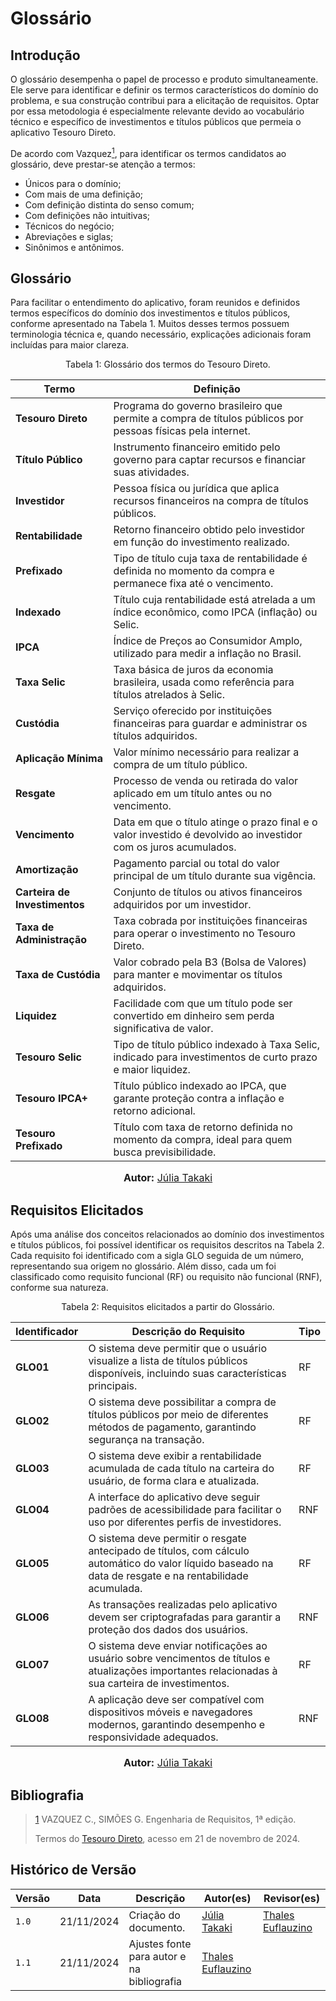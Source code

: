 # Glossário

## Introdução

O glossário desempenha o papel de processo e produto simultaneamente. Ele serve para identificar e definir os termos característicos do domínio do problema, e sua construção contribui para a elicitação de requisitos. Optar por essa metodologia é especialmente relevante devido ao vocabulário técnico e específico de investimentos e títulos públicos que permeia o aplicativo Tesouro Direto.

De acordo com Vazquez<a id="REF1" href="#anchor_1"><sup>1</sup></a>, para identificar os termos candidatos ao glossário, deve prestar-se atenção a termos:

- Únicos para o domínio;
- Com mais de uma definição;
- Com definição distinta do senso comum;
- Com definições não intuitivas;
- Técnicos do negócio;
- Abreviações e siglas;
- Sinônimos e antônimos.

## Glossário

Para facilitar o entendimento do aplicativo, foram reunidos e definidos termos específicos do domínio dos investimentos e títulos públicos, conforme apresentado na Tabela 1. Muitos desses termos possuem terminologia técnica e, quando necessário, explicações adicionais foram incluídas para maior clareza.

<div style="text-align: center">
<p> Tabela 1: Glossário dos termos do Tesouro Direto.</p>
</div>

| **Termo**             | **Definição**                                                                                     |
|-----------------------|-------------------------------------------------------------------------------------------------|
| **Tesouro Direto**     | Programa do governo brasileiro que permite a compra de títulos públicos por pessoas físicas pela internet. |
| **Título Público**     | Instrumento financeiro emitido pelo governo para captar recursos e financiar suas atividades.   |
| **Investidor**         | Pessoa física ou jurídica que aplica recursos financeiros na compra de títulos públicos.        |
| **Rentabilidade**      | Retorno financeiro obtido pelo investidor em função do investimento realizado.                   |
| **Prefixado**          | Tipo de título cuja taxa de rentabilidade é definida no momento da compra e permanece fixa até o vencimento. |
| **Indexado**           | Título cuja rentabilidade está atrelada a um índice econômico, como IPCA (inflação) ou Selic.   |
| **IPCA**               | Índice de Preços ao Consumidor Amplo, utilizado para medir a inflação no Brasil.                 |
| **Taxa Selic**         | Taxa básica de juros da economia brasileira, usada como referência para títulos atrelados à Selic. |
| **Custódia**           | Serviço oferecido por instituições financeiras para guardar e administrar os títulos adquiridos. |
| **Aplicação Mínima**   | Valor mínimo necessário para realizar a compra de um título público.                             |
| **Resgate**            | Processo de venda ou retirada do valor aplicado em um título antes ou no vencimento.            |
| **Vencimento**         | Data em que o título atinge o prazo final e o valor investido é devolvido ao investidor com os juros acumulados. |
| **Amortização**        | Pagamento parcial ou total do valor principal de um título durante sua vigência.                 |
| **Carteira de Investimentos** | Conjunto de títulos ou ativos financeiros adquiridos por um investidor.                         |
| **Taxa de Administração** | Taxa cobrada por instituições financeiras para operar o investimento no Tesouro Direto.           |
| **Taxa de Custódia**   | Valor cobrado pela B3 (Bolsa de Valores) para manter e movimentar os títulos adquiridos.         |
| **Liquidez**           | Facilidade com que um título pode ser convertido em dinheiro sem perda significativa de valor.   |
| **Tesouro Selic**      | Tipo de título público indexado à Taxa Selic, indicado para investimentos de curto prazo e maior liquidez. |
| **Tesouro IPCA+**      | Título público indexado ao IPCA, que garante proteção contra a inflação e retorno adicional.     |
| **Tesouro Prefixado**  | Título com taxa de retorno definida no momento da compra, ideal para quem busca previsibilidade. |

<div>
<font size="3"><p style="text-align: center"><b>Autor:</b> <a href="https://github.com/juliatakaki">Júlia Takaki</a></font></p>
</div>

## Requisitos Elicitados

Após uma análise dos conceitos relacionados ao domínio dos investimentos e títulos públicos, foi possível identificar os requisitos descritos na Tabela 2. Cada requisito foi identificado com a sigla GLO seguida de um número, representando sua origem no glossário. Além disso, cada um foi classificado como requisito funcional (RF) ou requisito não funcional (RNF), conforme sua natureza.

<div style="text-align: center">
<p> Tabela 2: Requisitos elicitados a partir do Glossário.</p>
</div>

| **Identificador** | **Descrição do Requisito**                                                                                                                                   | **Tipo** |
|--------------------|-------------------------------------------------------------------------------------------------------------------------------------------------------------|----------|
| **GLO01**          | O sistema deve permitir que o usuário visualize a lista de títulos públicos disponíveis, incluindo suas características principais.                          | RF       |
| **GLO02**          | O sistema deve possibilitar a compra de títulos públicos por meio de diferentes métodos de pagamento, garantindo segurança na transação.                     | RF       |
| **GLO03**          | O sistema deve exibir a rentabilidade acumulada de cada título na carteira do usuário, de forma clara e atualizada.                                         | RF       |
| **GLO04**          | A interface do aplicativo deve seguir padrões de acessibilidade para facilitar o uso por diferentes perfis de investidores.                                 | RNF      |
| **GLO05**          | O sistema deve permitir o resgate antecipado de títulos, com cálculo automático do valor líquido baseado na data de resgate e na rentabilidade acumulada.   | RF       |
| **GLO06**          | As transações realizadas pelo aplicativo devem ser criptografadas para garantir a proteção dos dados dos usuários.                                          | RNF      |
| **GLO07**          | O sistema deve enviar notificações ao usuário sobre vencimentos de títulos e atualizações importantes relacionadas à sua carteira de investimentos.          | RF       |
| **GLO08**          | A aplicação deve ser compatível com dispositivos móveis e navegadores modernos, garantindo desempenho e responsividade adequados.                           | RNF      |

<div>
<font size="3"><p style="text-align: center"><b>Autor:</b> <a href="https://github.com/juliatakaki">Júlia Takaki</a></font></p>
</div>

## Bibliografia

><a id="anchor_1" href="#REF1">1</a> VAZQUEZ C., SIMÕES G. Engenharia de Requisitos, 1ª edição.
>
>Termos do [Tesouro Direto](https://www.tesourodireto.com.br/), acesso em 21 de novembro de 2024.

## Histórico de Versão

| Versão | Data       | Descrição                          | Autor(es)     |  Revisor(es)  |
| ------ | ---------- | ---------------------------------- | ------------- | ------------- |
| `1.0`  | 21/11/2024 | Criação do documento.              | [Júlia Takaki](https://github.com/juliatakaki) |[Thales Euflauzino](https://github.com/thaleseuflauzino)|
| `1.1`  | 21/11/2024 | Ajustes fonte para autor e na bibliografia | [Thales Euflauzino](https://github.com/thaleseuflauzino) ||